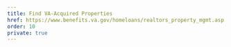 ```yaml
---
title: Find VA-Acquired Properties
href: https://www.benefits.va.gov/homeloans/realtors_property_mgmt.asp
order: 10
private: true
---
```

